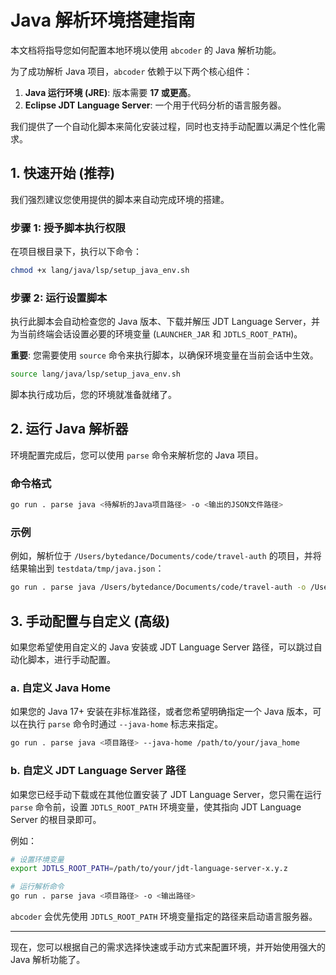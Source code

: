 # Java 解析环境搭建指南

本文档将指导您如何配置本地环境以使用 `abcoder` 的 Java 解析功能。

为了成功解析 Java 项目，`abcoder` 依赖于以下两个核心组件：
1.  **Java 运行环境 (JRE)**: 版本需要 **17 或更高**。
2.  **Eclipse JDT Language Server**: 一个用于代码分析的语言服务器。

我们提供了一个自动化脚本来简化安装过程，同时也支持手动配置以满足个性化需求。

## 1. 快速开始 (推荐)

我们强烈建议您使用提供的脚本来自动完成环境的搭建。

### 步骤 1: 授予脚本执行权限

在项目根目录下，执行以下命令：

```bash
chmod +x lang/java/lsp/setup_java_env.sh
```

### 步骤 2: 运行设置脚本

执行此脚本会自动检查您的 Java 版本、下载并解压 JDT Language Server，并为当前终端会话设置必要的环境变量 (`LAUNCHER_JAR` 和 `JDTLS_ROOT_PATH`)。

**重要**: 您需要使用 `source` 命令来执行脚本，以确保环境变量在当前会话中生效。

```bash
source lang/java/lsp/setup_java_env.sh
```

脚本执行成功后，您的环境就准备就绪了。

## 2. 运行 Java 解析器

环境配置完成后，您可以使用 `parse` 命令来解析您的 Java 项目。

### 命令格式

```bash
go run . parse java <待解析的Java项目路径> -o <输出的JSON文件路径>
```

### 示例

例如，解析位于 `/Users/bytedance/Documents/code/travel-auth` 的项目，并将结果输出到 `testdata/tmp/java.json`：

```bash
go run . parse java /Users/bytedance/Documents/code/travel-auth -o /Users/bytedance/GolandProjects/abcoder/testdata/tmp/java.json
```

## 3. 手动配置与自定义 (高级)

如果您希望使用自定义的 Java 安装或 JDT Language Server 路径，可以跳过自动化脚本，进行手动配置。

### a. 自定义 Java Home

如果您的 Java 17+ 安装在非标准路径，或者您希望明确指定一个 Java 版本，可以在执行 `parse` 命令时通过 `--java-home` 标志来指定。

```bash
go run . parse java <项目路径> --java-home /path/to/your/java_home
```

### b. 自定义 JDT Language Server 路径

如果您已经手动下载或在其他位置安装了 JDT Language Server，您只需在运行 `parse` 命令前，设置 `JDTLS_ROOT_PATH` 环境变量，使其指向 JDT Language Server 的根目录即可。

例如：

```bash
# 设置环境变量
export JDTLS_ROOT_PATH=/path/to/your/jdt-language-server-x.y.z

# 运行解析命令
go run . parse java <项目路径> -o <输出路径>
```

`abcoder` 会优先使用 `JDTLS_ROOT_PATH` 环境变量指定的路径来启动语言服务器。

---

现在，您可以根据自己的需求选择快速或手动方式来配置环境，并开始使用强大的 Java 解析功能了。